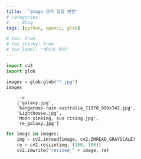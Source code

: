 ```yaml
---
title:  "image 크기 일괄 변환"
# categories:
#   - Blog
tags: [python, opencv, glob]

# toc: true
# toc_sticky: true
# toc_label: "페이지 목차"
---
```



```python
import cv2
import glob

images = glob.glob("*.jpg")
images
```



        -->
        ['galaxy.jpg',
        'kangaroos-rain-australia_71370_990x742.jpg',
        'Lighthouse.jpg',
        'Moon sinking, sun rising.jpg',
        're_galaxy.jpg']




```python
for image in images:
    img = cv2.imread(image, cv2.IMREAD_GRAYSCALE)
    re = cv2.resize(img, (100, 100))
    cv2.imwrite("resized_" + image, re)
```
